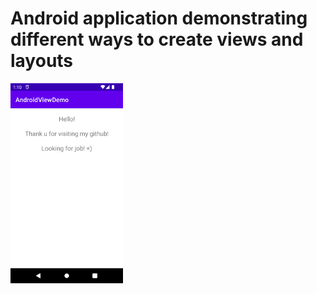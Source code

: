 # Android application demonstrating different ways to create views and layouts

<img src="screenshots/Screenshot_20220715_011059.png" width="180" height="320">